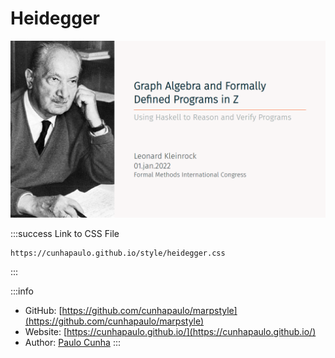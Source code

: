 # Heidegger

![](images/heidegger.png)

:::success Link to CSS File
```
https://cunhapaulo.github.io/style/heidegger.css
```
:::

:::info
* GitHub: [https://github.com/cunhapaulo/marpstyle](https://github.com/cunhapaulo/marpstyle)
* Website: [https://cunhapaulo.github.io/](https://cunhapaulo.github.io/)
* Author: [Paulo Cunha](https://github.com/cunhapaulo)
:::
